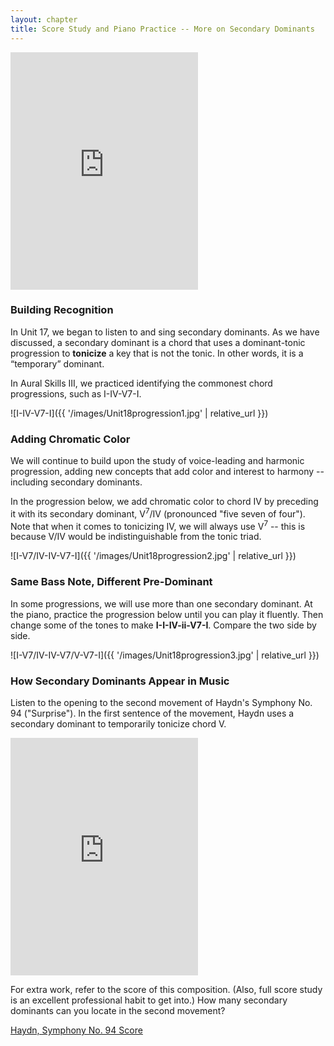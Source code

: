 ```yaml
---
layout: chapter
title: Score Study and Piano Practice -- More on Secondary Dominants
---
```


<iframe src="https://open.spotify.com/embed/user/mirandawilson/playlist/3roMmT1Wg23FJJG8jYJ9mJ" width="300" height="380" frameborder="0" allowtransparency="true" allow="encrypted-media"></iframe>

### Building Recognition

In Unit 17, we began to listen to and sing secondary dominants. As we have discussed, a secondary dominant is a chord that uses a dominant-tonic progression to **tonicize** a key that is not the tonic. In other words, it is a “temporary” dominant.

In Aural Skills III, we practiced identifying the commonest chord progressions, such as I-IV-V7-I.

![I-IV-V7-I]({{ '/images/Unit18progression1.jpg' | relative_url }})

### Adding Chromatic Color

We will continue to build upon the study of voice-leading and harmonic progression, adding new concepts that add color and interest to harmony -- including secondary dominants. 

In the progression below, we add chromatic color to chord IV by preceding it with its secondary dominant, V<sup>7</sup>/IV (pronounced "five seven of four"). Note that when it comes to tonicizing IV, we will always use V<sup>7</sup> -- this is because V/IV would be indistinguishable from the tonic triad.

![I-V7/IV-IV-V7-I]({{ '/images/Unit18progression2.jpg' | relative_url }})

### Same Bass Note, Different Pre-Dominant

In some progressions, we will use more than one secondary dominant. At the piano, practice the progression below until you can play it fluently. Then change some of the tones to make **I-I-IV-ii-V7-I**. Compare the two side by side.

![I-V7/IV-IV-V7/V-V7-I]({{ '/images/Unit18progression3.jpg' | relative_url }})


### How Secondary Dominants Appear in Music

Listen to the opening to the second movement of Haydn's Symphony No. 94 ("Surprise"). In the first sentence of the movement, Haydn uses a secondary dominant to temporarily tonicize chord V.

<iframe src="https://open.spotify.com/embed/track/3IehhHgOoLAK6h9nJz0vZ6" width="300" height="380" frameborder="0" allowtransparency="true" allow="encrypted-media"></iframe>

For extra work, refer to the score of this composition. (Also, full score study is an excellent professional habit to get into.) How many secondary dominants can you locate in the second movement?

[Haydn, Symphony No. 94 Score](https://imslp.org/wiki/Symphony_No.94_(Haydn,_Joseph))

